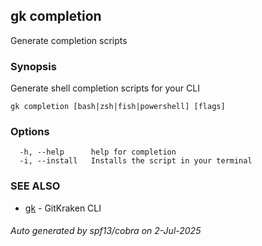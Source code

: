 ## gk completion

Generate completion scripts

### Synopsis

Generate shell completion scripts for your CLI

```
gk completion [bash|zsh|fish|powershell] [flags]
```

### Options

```
  -h, --help      help for completion
  -i, --install   Installs the script in your terminal
```

### SEE ALSO

* [gk](gk.md)	 - GitKraken CLI

###### Auto generated by spf13/cobra on 2-Jul-2025
